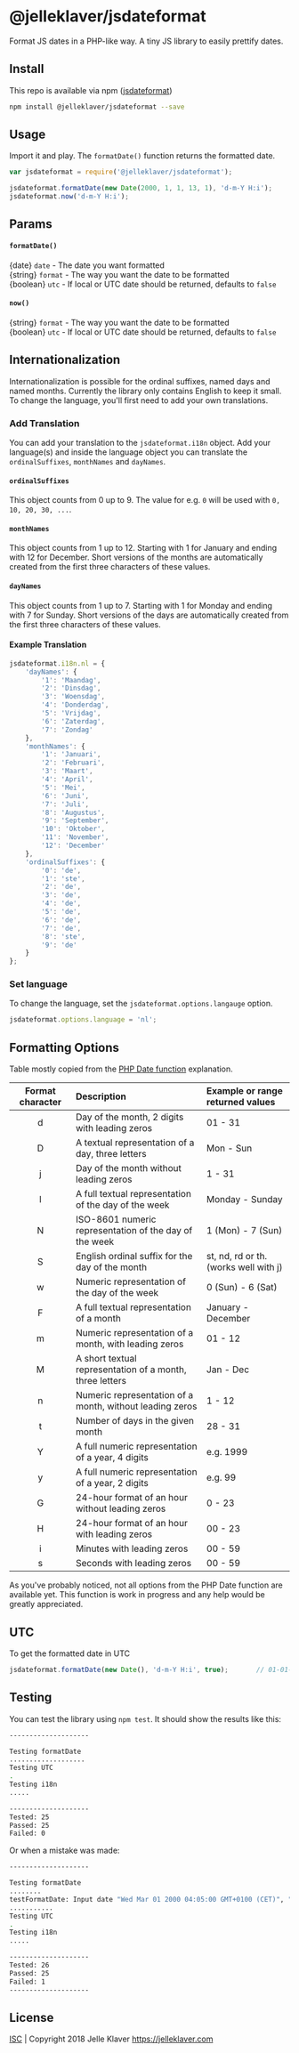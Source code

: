 # @jelleklaver/jsdateformat
Format JS dates in a PHP-like way. A tiny JS library to easily prettify dates.

## Install
This repo is available via npm ([jsdateformat](https://www.npmjs.com/package/@jelleklaver/jsdateformat))

```bash
npm install @jelleklaver/jsdateformat --save
```

## Usage
Import it and play. The `formatDate()` function returns the formatted date.
```javascript
var jsdateformat = require('@jelleklaver/jsdateformat');

jsdateformat.formatDate(new Date(2000, 1, 1, 13, 1), 'd-m-Y H:i');      // 01-01-2000 13:01
jsdateformat.now('d-m-Y H:i');                                          // 01-01-2018 12:00
```

## Params
#### `formatDate()`
{date} `date` - The date you want formatted\
{string} `format` - The way you want the date to be formatted\
{boolean} `utc` - If local or UTC date should be returned, defaults to `false`

#### `now()`
{string} `format` - The way you want the date to be formatted\
{boolean} `utc` - If local or UTC date should be returned, defaults to `false`

## Internationalization
Internationalization is possible for the ordinal suffixes, named days and named months. Currently the library only contains English to keep it small. To change the language, you'll first need to add your own translations.

### Add Translation
You can add your translation to the `jsdateformat.i18n` object. Add your language(s) and inside the language object you can translate the `ordinalSuffixes`, `monthNames` and `dayNames`.

#### `ordinalSuffixes`
This object counts from 0 up to 9. The value for e.g. `0` will be used with `0, 10, 20, 30, ...`.

#### `monthNames`
This object counts from 1 up to 12. Starting with 1 for January and ending with 12 for December. Short versions of the months are automatically created from the first three characters of these values.

#### `dayNames`
This object counts from 1 up to 7. Starting with 1 for Monday and ending with 7 for Sunday. Short versions of the days are automatically created from the first three characters of these values.

#### Example Translation

```javascript
jsdateformat.i18n.nl = {
    'dayNames': {
        '1': 'Maandag',
        '2': 'Dinsdag',
        '3': 'Woensdag',
        '4': 'Donderdag',
        '5': 'Vrijdag',
        '6': 'Zaterdag',
        '7': 'Zondag'
    },
    'monthNames': {
        '1': 'Januari',
        '2': 'Februari',
        '3': 'Maart',
        '4': 'April',
        '5': 'Mei',
        '6': 'Juni',
        '7': 'Juli',
        '8': 'Augustus',
        '9': 'September',
        '10': 'Oktober',
        '11': 'November',
        '12': 'December'
    },
    'ordinalSuffixes': {
        '0': 'de',
        '1': 'ste',
        '2': 'de',
        '3': 'de',
        '4': 'de',
        '5': 'de',
        '6': 'de',
        '7': 'de',
        '8': 'ste',
        '9': 'de'
    }
};
```

### Set language
To change the language, set the `jsdateformat.options.langauge` option. 

```javascript
jsdateformat.options.language = 'nl';
```

## Formatting Options
Table mostly copied from the [PHP Date function](http://php.net/manual/en/function.date.php) explanation.

| Format character | Description | Example or range returned values |
|   :---:   | :---        | :---  |
| d | Day of the month, 2 digits with leading zeros | 01 - 31 |
| D | A textual representation of a day, three letters | Mon - Sun |
| j | Day of the month without leading zeros | 1 - 31 |
| l | A full textual representation of the day of the week | Monday - Sunday |
| N | ISO-8601 numeric representation of the day of the week | 1 (Mon) - 7 (Sun) |
| S | English ordinal suffix for the day of the month | st, nd, rd or th. (works well with j) |
| w | Numeric representation of the day of the week | 0 (Sun) - 6 (Sat) |
| F | A full textual representation of a month | January - December |
| m | Numeric representation of a month, with leading zeros | 01 - 12 |
| M | A short textual representation of a month, three letters | Jan - Dec |
| n | Numeric representation of a month, without leading zeros | 1 - 12 |
| t | Number of days in the given month | 28 - 31 |
| Y | A full numeric representation of a year, 4 digits | e.g. 1999 |
| y | A full numeric representation of a year, 2 digits | e.g. 99 |
| G | 24-hour format of an hour without leading zeros | 0 - 23 |
| H | 24-hour format of an hour with leading zeros | 00 - 23 |
| i | Minutes with leading zeros | 00 - 59 |
| s | Seconds with leading zeros | 00 - 59 |

As you've probably noticed, not all options from the PHP Date function are available yet. This function is work in progress and any help would be greatly appreciated.

## UTC
To get the formatted date in UTC
```javascript
jsdateformat.formatDate(new Date(), 'd-m-Y H:i', true);       // 01-01-2000 11:01
```

## Testing
You can test the library using `npm test`. It should show the results like this:
```bash
--------------------

Testing formatDate
...................
Testing UTC
.
Testing i18n
.....

--------------------
Tested: 25
Passed: 25
Failed: 0
```
Or when a mistake was made:
```bash
--------------------

Testing formatDate
........
testFormatDate: Input date "Wed Mar 01 2000 04:05:00 GMT+0100 (CET)", "F", expected "Marach", but received "March".
...........
Testing UTC
.
Testing i18n
.....

--------------------
Tested: 26
Passed: 25
Failed: 1
--------------------
```

## License
[ISC](https://github.com/jelleklaver/jsdateformat/blob/master/LICENSE.md) | Copyright 2018 Jelle Klaver <https://jelleklaver.com>